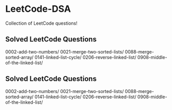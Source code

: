 # LeetCode-DSA
Collection of LeetCode questions!

## Solved LeetCode Questions
0002-add-two-numbers/
0021-merge-two-sorted-lists/
0088-merge-sorted-array/
0141-linked-list-cycle/
0206-reverse-linked-list/
0908-middle-of-the-linked-list/
## Solved LeetCode Questions
0002-add-two-numbers/
0021-merge-two-sorted-lists/
0088-merge-sorted-array/
0141-linked-list-cycle/
0206-reverse-linked-list/
0908-middle-of-the-linked-list/
